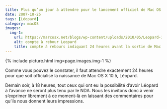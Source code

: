 ```yaml
---
title: Plus qu’un jour à attendre pour le lancement officiel de Mac OS X 10.5, Leopard
date: 2007-10-25
tags: [Léopard]
category: macOS
images:
  img-1:
    url: https://marcosx.net/blogs/wp-content/uploads/2010/05/Leopard-1-jour.png
    alt: compte à rebour Leopard
    title: compte à rebours indiquant 24 heures avant la sortie de Mac OS X Leopard
---
```


{% include picture.html img=page.images.img-1 %}

Comme vous pouvez le constater, il faut attendre exactement 24 heures pour que soit officialisé la naissance de Mac OS X 10.5, Léopard.

Demain soir, à 18 heures, tout ceux qui ont eu la possibilité d’avoir Léopard à l’avance ne seront plus tenu par le NDA. Nous les invitons donc à venir s’exprimer librement à ce moment-là en laissant des commentaires pour qu’ils nous donnent leurs impressions.
  
 
